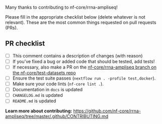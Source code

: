 Many thanks to contributing to nf-core/rrna-ampliseq!

Please fill in the appropriate checklist below (delete whatever is not relevant). These are the most common things requested on pull requests (PRs).

## PR checklist
 - [ ] This comment contains a description of changes (with reason)
 - [ ] If you've fixed a bug or added code that should be tested, add tests!
 - [ ] If necessary, also make a PR on the [nf-core/rrna-ampliseq branch on the nf-core/test-datasets repo]( https://github.com/nf-core/test-datasets/pull/new/nf-core/rrna-ampliseq)
 - [ ] Ensure the test suite passes (`nextflow run . -profile test,docker`).
 - [ ] Make sure your code lints (`nf-core lint .`).
 - [ ] Documentation in `docs` is updated
 - [ ] `CHANGELOG.md` is updated
 - [ ] `README.md` is updated

**Learn more about contributing:** https://github.com/nf-core/rrna-ampliseq/tree/master/.github/CONTRIBUTING.md
